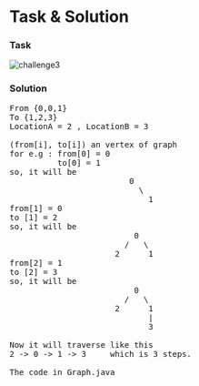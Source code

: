 # Task & Solution

### Task
![challenge3](https://user-images.githubusercontent.com/57875037/76688093-ffd40a00-6629-11ea-887a-c3dad4ada30e.png)

### Solution
<pre>
From {0,0,1}    
To {1,2,3}
LocationA = 2 , LocationB = 3 
 
(from[i], to[i]) an vertex of graph
for e.g : from[0] = 0
          to[0] = 1
so, it will be 
                         0
                           \
                             1
from[1] = 0
to [1] = 2
so, it will be 
                          0
                        /   \
                      2      1
from[2] = 1
to [2] = 3
so, it will be                       
                          0
                        /   \
                      2      1
                             |
                             3
                             
Now it will traverse like this 
2 -> 0 -> 1 -> 3     which is 3 steps.

The code in Graph.java

